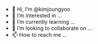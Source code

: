 - 👋 Hi, I’m @kimjoungyoo
- 👀 I’m interested in ...
- 🌱 I’m currently learning ...
- 💞️ I’m looking to collaborate on ...
- 📫 How to reach me ...

<!---
kimjoungyoo/kimjoungyoo is a ✨ special ✨ repository because its `README.md` (this file) appears on your GitHub profile.
You can click the Preview link to take a look at your changes.
--->
